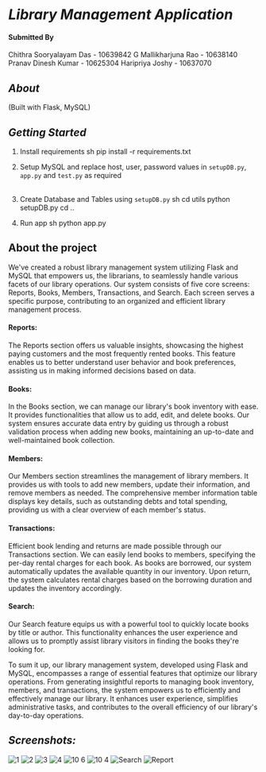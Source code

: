 
# *Library Management Application*


#### Submitted By 
Chithra Sooryalayam Das - 10639842
G Mallikharjuna Rao     - 10638140
Pranav Dinesh Kumar     - 10625304
Haripriya Joshy         - 10637070

## *About*


(Built with Flask, MySQL)

## *Getting Started*

1. Install requirements
   sh
   pip install -r requirements.txt
   
2. Setup MySQL and replace host, user, password values in `setupDB.py`, `app.py` and `test.py` as required </br></br>
3. Create Database and Tables using `setupDB.py`
   sh
    cd utils
    python setupDB.py
    cd ..
   
4. Run app
   sh
   python app.py
   

## About the project 

We've created a robust library management system utilizing Flask and MySQL that empowers us, the librarians, to seamlessly handle various facets of our library operations. Our system consists of five core screens: Reports, Books, Members, Transactions, and Search. Each screen serves a specific purpose, contributing to an organized and efficient library management process.

#### Reports:
The Reports section offers us valuable insights, showcasing the highest paying customers and the most frequently rented books. This feature enables us to better understand user behavior and book preferences, assisting us in making informed decisions based on data.

#### Books:
In the Books section, we can manage our library's book inventory with ease. It provides functionalities that allow us to add, edit, and delete books. Our system ensures accurate data entry by guiding us through a robust validation process when adding new books, maintaining an up-to-date and well-maintained book collection.

#### Members:
Our Members section streamlines the management of library members. It provides us with tools to add new members, update their information, and remove members as needed. The comprehensive member information table displays key details, such as outstanding debts and total spending, providing us with a clear overview of each member's status.

#### Transactions:
Efficient book lending and returns are made possible through our Transactions section. We can easily lend books to members, specifying the per-day rental charges for each book. As books are borrowed, our system automatically updates the available quantity in our inventory. Upon return, the system calculates rental charges based on the borrowing duration and updates the inventory accordingly.

#### Search:
Our Search feature equips us with a powerful tool to quickly locate books by title or author. This functionality enhances the user experience and allows us to promptly assist library visitors in finding the books they're looking for.

To sum it up, our library management system, developed using Flask and MySQL, encompasses a range of essential features that optimize our library operations. From generating insightful reports to managing book inventory, members, and transactions, the system empowers us to efficiently and effectively manage our library. It enhances user experience, simplifies administrative tasks, and contributes to the overall efficiency of our library's day-to-day operations.


## *Screenshots:*

![1](https://user-images.githubusercontent.com/49085834/121894715-142b1900-cd3d-11eb-8e69-9b75cb96a6fe.png)
![2](https://user-images.githubusercontent.com/49085834/121894744-1db48100-cd3d-11eb-8025-470a3bf281a8.png)
![3](https://user-images.githubusercontent.com/49085834/121894765-23aa6200-cd3d-11eb-9424-6f0ce711c222.png)
![4](https://user-images.githubusercontent.com/49085834/121894850-3f156d00-cd3d-11eb-8c5d-f2206aab7e0a.png)
![10 6](https://user-images.githubusercontent.com/49085834/121895080-7a17a080-cd3d-11eb-899e-f2b55e6c5b1e.png)
![10 4](https://user-images.githubusercontent.com/49085834/121895357-c06cff80-cd3d-11eb-99f6-25a86a85dcea.png)
![Search](https://user-images.githubusercontent.com/49085834/121896734-40479980-cd3f-11eb-8e78-570c25801596.png)
![Report](https://user-images.githubusercontent.com/49085834/121896485-f8c10d80-cd3e-11eb-9ef9-c06db4ea6980.png)